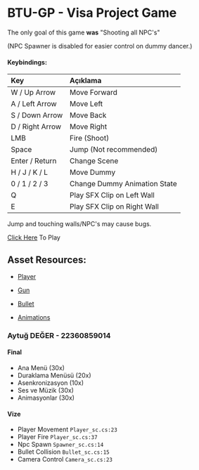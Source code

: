 # BTU-GP - Visa Project Game

The only goal of this game **was** "Shooting all NPC's"

(NPC Spawner is disabled for easier control on dummy dancer.)

#### Keybindings:

| Key             | Açıklama                     |
| :-------------- | :--------------------------- |
| W / Up Arrow    | Move Forward                 |
| A / Left Arrow  | Move Left                    |
| S / Down Arrow  | Move Back                    |
| D / Right Arrow | Move Right                   |
| LMB             | Fire (Shoot)                 |
| Space           | Jump (Not recommended)       |
| Enter / Return  | Change Scene                 |
| H / J / K / L   | Move Dummy                   |
| 0 / 1 / 2 / 3   | Change Dummy Animation State |
| Q               | Play SFX Clip on Left Wall   |
| E               | Play SFX Clip on Right Wall  |

Jump and touching walls/NPC's may cause bugs.

[Click Here](https://aytgg.itch.io/gp-final-project) To Play

## Asset Resources:

- [Player](https://free3d.com/3d-model/male-base-mesh-6682.html)

- [Gun](https://free3d.com/3d-model/secondary-weapon-pack-426438.html)

- [Bullet](https://free3d.com/3d-model/bullet-shell-pistol-83409.html)

- [Animations](https://assetstore.unity.com/packages/3d/animations/dance-animations-free-161313)

### Aytuğ DEĞER - 22360859014

#### Final

- Ana Menü (30x)
- Duraklama Menüsü (20x)
- Asenkronizasyon (10x)
- Ses ve Müzik (30x)
- Animasyonlar (30x)

#### Vize

- Player Movement `Player_sc.cs:23`
- Player Fire `Player_sc.cs:37`
- Npc Spawn `Spawner_sc.cs:14`
- Bullet Collision `Bullet_sc.cs:15`
- Camera Control `Camera_sc.cs:23`
